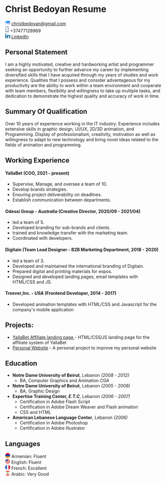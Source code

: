 # Christ Bedoyan Resume
![email](img/email.png)  christbedoyan@gmail.com  
![phone](img/image.png)  +37477128969  
![LinkedIn](img/linkedin.png) [LinkedIn](https://www.linkedin.com/in/christbedoyan/) 



## Personal Statement
I am a highly motivated, creative and hardworking artist and programmer seeking an opportunity to further advance my career by implementing diversified skills that I have acquired through my years of studies and work experience. Qualities that I possess and consider advantageous for my productivity are the ability to work within a team environment and cooperate with team members, flexibility and willingness to take up multiple tasks, and dedication to demonstrate the highest quality and accuracy of work in time.

## Summary Of Qualification

Over 10 years of experience working in the IT industry. Experience includes extensive skills in graphic design, UI/UX, 2D/3D animation, and Programming. Display of professionalism, creativity, motivation as well as willingness to adapt to new technology and bring novel ideas related to the fields of animation and programming.

## Working Experience

#### **YallaBet** (COO, 2021 - present)  
* Supervise, Manage, and oversee a team of 10.  
* Develop brands strategies.   
* Ensuring project deliverability on deadlines.   
* Establish communication between departments.  

#### **Odessi Group** - _Australia_ (Creative Director, 2020/09 - 2021/04) 

* led a team of 5.   
* Developed branding for sub-brands and clients.   
* trained and knowledge transfer with the marketing team.
* Coordinated with developers.   

#### **Digitain** (Team Lead Designer - B2B Marketing Department, 2018 - 2020)   

* led a team of 3.   
* Developed and maintained the international branding of Digitain.   
* Prepared digital and printing materials for expos.   
* Designed and developed landing pages, email templates with HTML/CSS and JS.   

#### **Treever,Inc.** - _USA_ (Frontend Developer, 2014 - 2017)

* Developed animation templates with HTML/CSS and Javascript for the company's mobile application 

## Projects: 

* [YallaBet Affiliate landing page ](https://yallabetpartners.com) - HTML/CSS/JS landing page for the affiliate system of YallaBet
* [Personal Website](https://staging.christbedoyan.am) - A personal project to improve my personal website 
                                 
## Education

* **Notre Dame University of Beirut**, Lebanon _(2008 - 2012)_    
   * BA, Computer Graphics and Animation _CGA_  
* **Notre Dame University of Beirut**, Lebanon _(2005 - 2008)_  
   * BA, Graphic Design  
* **Expertise Training Center, _E.T.C_**, Lebanon _(2006 - 2007)_    
   * Certification in Adobe Flash Script 
   * Certification in Adobe Dream Weaver and Flash animation
   * CSS and HTML   
* **American Lebanese Language Center**, Lebanon _(2006)_   
   * Certification in Adobe Photoshop
   * Certification in Adobe Illustrator


## Languages
![Armenian](img/arm.png) Armenian: Fluent  
![English](img/en.png) English: Fluent   
![French](img/fr.png) French: Excellent  
![Arabic](img/lb.png) Arabic: Very Good